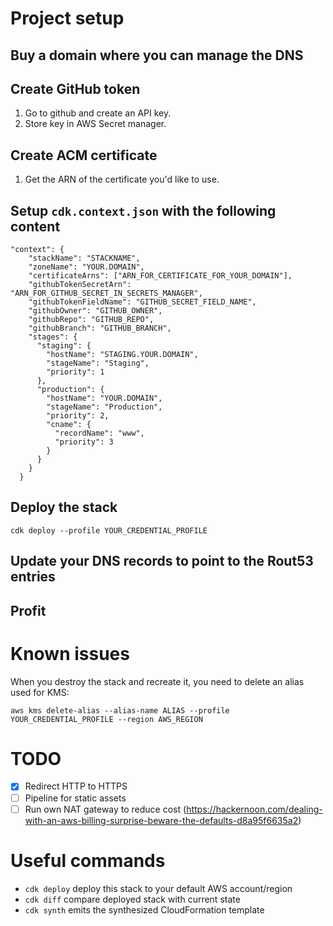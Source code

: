 # Project setup

## Buy a domain where you can manage the DNS

## Create GitHub token
1. Go to github and create an API key.
2. Store key in AWS Secret manager.

## Create ACM certificate
1. Get the ARN of the certificate you'd like to use.

## Setup `cdk.context.json` with the following content
```
"context": {
    "stackName": "STACKNAME",
    "zoneName": "YOUR.DOMAIN",
    "certificateArns": ["ARN_FOR_CERTIFICATE_FOR_YOUR_DOMAIN"],
    "githubTokenSecretArn": "ARN_FOR_GITHUB_SECRET_IN_SECRETS_MANAGER",
    "githubTokenFieldName": "GITHUB_SECRET_FIELD_NAME",
    "githubOwner": "GITHUB_OWNER",
    "githubRepo": "GITHUB_REPO",
    "githubBranch": "GITHUB_BRANCH",
    "stages": {
      "staging": {
        "hostName": "STAGING.YOUR.DOMAIN",
        "stageName": "Staging",
        "priority": 1
      },
      "production": {
        "hostName": "YOUR.DOMAIN",
        "stageName": "Production",
        "priority": 2,
        "cname": {
          "recordName": "www",
          "priority": 3
        }
      }
    }
  }
```

## Deploy the stack
```
cdk deploy --profile YOUR_CREDENTIAL_PROFILE
```

## Update your DNS records to point to the Rout53 entries

## Profit 

# Known issues

When you destroy the stack and recreate it, you need to delete an alias used for KMS:

```
aws kms delete-alias --alias-name ALIAS --profile YOUR_CREDENTIAL_PROFILE --region AWS_REGION
```

# TODO
* [x] Redirect HTTP to HTTPS
* [ ] Pipeline for static assets
* [ ] Run own NAT gateway to reduce cost (https://hackernoon.com/dealing-with-an-aws-billing-surprise-beware-the-defaults-d8a95f6635a2)

# Useful commands

 * `cdk deploy`      deploy this stack to your default AWS account/region
 * `cdk diff`        compare deployed stack with current state
 * `cdk synth`       emits the synthesized CloudFormation template
